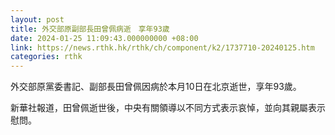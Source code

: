 ```yaml
---
layout: post
title: 外交部原副部長田曾佩病逝　享年93歲
date: 2024-01-25 11:09:43.000000000 +08:00
link: https://news.rthk.hk/rthk/ch/component/k2/1737710-20240125.htm
categories: rthk
---
```


外交部原黨委書記、副部長田曾佩因病於本月10日在北京逝世，享年93歲。

新華社報道，田曾佩逝世後，中央有關領導以不同方式表示哀悼，並向其親屬表示慰問。
